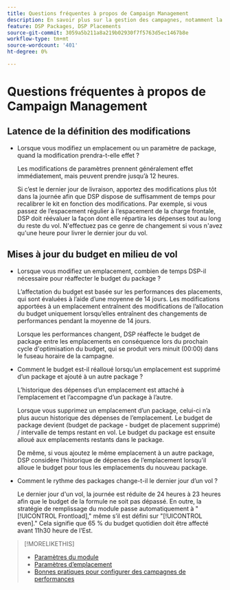```yaml
---
title: Questions fréquentes à propos de Campaign Management
description: En savoir plus sur la gestion des campagnes, notamment la période de latence des modifications et ce qui se passe lorsque vous apportez des modifications au budget pendant un vol.
feature: DSP Packages, DSP Placements
source-git-commit: 3059a5b211a8a219b02930f7f5763d5ec1467b8e
workflow-type: tm+mt
source-wordcount: '401'
ht-degree: 0%

---
```


# Questions fréquentes à propos de Campaign Management

<!-- Most of this information should be moved into the relevant topics (especially editing topics). -->

## Latence de la définition des modifications

* Lorsque vous modifiez un emplacement ou un paramètre de package, quand la modification prendra-t-elle effet ?

   Les modifications de paramètres prennent généralement effet immédiatement, mais peuvent prendre jusqu’à 12 heures.

   Si c’est le dernier jour de livraison, apportez des modifications plus tôt dans la journée afin que DSP dispose de suffisamment de temps pour recalibrer le kit en fonction des modifications. Par exemple, si vous passez de l’espacement régulier à l’espacement de la charge frontale, DSP doit réévaluer la façon dont elle répartira les dépenses tout au long du reste du vol. N&#39;effectuez pas ce genre de changement si vous n&#39;avez qu&#39;une heure pour livrer le dernier jour du vol.

## Mises à jour du budget en milieu de vol

* Lorsque vous modifiez un emplacement, combien de temps DSP-il nécessaire pour réaffecter le budget du package ?

   L’affectation du budget est basée sur les performances des placements, qui sont évaluées à l’aide d’une moyenne de 14 jours. Les modifications apportées à un emplacement entraînent des modifications de l’allocation du budget uniquement lorsqu’elles entraînent des changements de performances pendant la moyenne de 14 jours.

   Lorsque les performances changent, DSP réaffecte le budget de package entre les emplacements en conséquence lors du prochain cycle d&#39;optimisation du budget, qui se produit vers minuit (00:00) dans le fuseau horaire de la campagne.

* Comment le budget est-il réalloué lorsqu’un emplacement est supprimé d’un package et ajouté à un autre package ?

   L’historique des dépenses d’un emplacement est attaché à l’emplacement et l’accompagne d’un package à l’autre.

   Lorsque vous supprimez un emplacement d’un package, celui-ci n’a plus aucun historique des dépenses de l’emplacement. Le budget de package devient (budget de package - budget de placement supprimé) / intervalle de temps restant en vol. Le budget du package est ensuite alloué aux emplacements restants dans le package.

   De même, si vous ajoutez le même emplacement à un autre package, DSP considère l’historique de dépenses de l’emplacement lorsqu’il alloue le budget pour tous les emplacements du nouveau package.

* Comment le rythme des packages change-t-il le dernier jour d’un vol ?

   Le dernier jour d&#39;un vol, la journée est réduite de 24 heures à 23 heures afin que le budget de la formule ne soit pas dépassé. En outre, la stratégie de remplissage du module passe automatiquement à &quot;[!UICONTROL Frontload],&quot; même s’il est défini sur &quot;[!UICONTROL even].&quot; Cela signifie que 65 % du budget quotidien doit être affecté avant 11h30 heure de l’Est.

>[!MORELIKETHIS]
>
>* [Paramètres du module](/help/dsp/campaign-management/packages/package-settings.md)
>* [Paramètres d’emplacement](/help/dsp/campaign-management/placements/placement-settings.md)
>* [Bonnes pratiques pour configurer des campagnes de performances](/help/dsp/optimization/campaign-best-practices-performance.md)


